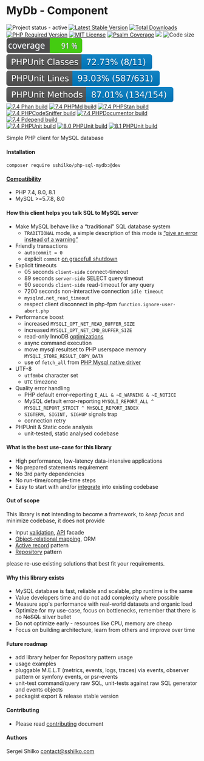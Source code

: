 <!---
This file is part of the sshilko/php-sql-mydb package.

(c) Sergei Shilko <contact@sshilko.com>

MIT License

For the full copyright and license information, please view the LICENSE
file that was distributed with this source code.

@license https://opensource.org/licenses/mit-license.php MIT
-->
MyDb - Component
=================
<p align="left">
	<img src="https://img.shields.io/badge/status-active-success" alt="Project status - active">
	<a href="https://packagist.org/packages/sshilko/php-sql-mydb"><img src="https://poser.pugx.org/sshilko/php-sql-mydb/v/stable" alt="Latest Stable Version"></a>
	<a href="https://packagist.org/packages/sshilko/php-sql-mydb/stats"><img src="https://poser.pugx.org/sshilko/php-sql-mydb/downloads" alt="Total Downloads"></a>
	<a href="https://packagist.org/packages/sshilko/php-sql-mydb"><img src="https://poser.pugx.org/sshilko/php-sql-mydb/require/php" alt="PHP Required Version"></a>
	<a href="https://choosealicense.com/licenses/mit/"><img src="https://poser.pugx.org/sshilko/php-sql-mydb/license" alt="MIT License"></a>
    <a href="https://psalm.dev/docs/running_psalm/command_line_usage/#shepherd">
    <img src="https://shepherd.dev/github/sshilko/php-sql-mydb/coverage.svg" alt="Psalm Coverage"></a>
    <img src="https://hits.seeyoufarm.com/api/count/incr/badge.svg?url=https%3A%2F%2Fgithub.com%2Fsshilko%2Fphp-sql-mydb&count_bg=%2379C83D&title_bg=%23555555&icon=&icon_color=%23E7E7E7&title=hits&edge_flat=false"/>
    <img src="https://img.shields.io/github/languages/code-size/sshilko/php-sql-mydb" alt="Code size">
    <br />
    <img src="https://raw.githubusercontent.com/sshilko/php-sql-mydb/pages/php/phpunit/phpunit-coverage-badge.svg" alt="PHPUnit coverage" />
    <img src="https://raw.githubusercontent.com/sshilko/php-sql-mydb/pages/php/phpunit/phpunit-coverage-badge-classes.svg" alt="PHPUnit classes coverage" />
    <img src="https://raw.githubusercontent.com/sshilko/php-sql-mydb/pages/php/phpunit/phpunit-coverage-badge-lines.svg" alt="PHPUnit lines coverage" />
    <img src="https://raw.githubusercontent.com/sshilko/php-sql-mydb/pages/php/phpunit/phpunit-coverage-badge-methods.svg" alt="PHPUnit methods coverage" />
    <br/>
    <a href="http://sshilko.com/php-sql-mydb/php/phan/"><img src="https://github.com/sshilko/php-sql-mydb/actions/workflows/phan.yml/badge.svg" alt="7.4 Phan build"></a>
    <a href="http://sshilko.com/php-sql-mydb/php/psalm/><img src="github.com/sshilko/php-sql-mydb/actions/workflows/psalm.yml/badge.svg" alt="7.4 Psalm build"></a>
    <a href="http://sshilko.com/php-sql-mydb/php/phpmd/"><img src="https://github.com/sshilko/php-sql-mydb/actions/workflows/phpmd.yml/badge.svg" alt="7.4 PHPMd build"></a>
    <a href="http://sshilko.com/php-sql-mydb/php/phpstan/"><img src="https://github.com/sshilko/php-sql-mydb/actions/workflows/phpstan.yml/badge.svg" alt="7.4 PHPStan build"></a>
    <a href="http://sshilko.com/php-sql-mydb/php/phpcs/"><img src="https://github.com/sshilko/php-sql-mydb/actions/workflows/phpcs.yml/badge.svg" alt="7.4 PHPCodeSniffer build"></a>
    <a href="http://sshilko.com/php-sql-mydb/php/phpdoc/"><img src="https://github.com/sshilko/php-sql-mydb/actions/workflows/phpdoc.yml/badge.svg" alt="7.4 PHPDocumentor build"></a>
    <a href="http://sshilko.com/php-sql-mydb/php/pdepend/"><img src="https://github.com/sshilko/php-sql-mydb/actions/workflows/phppdepend.yml/badge.svg" alt="7.4 Pdepend build"></a>
    <br/>
    <a href="https://github.com/sshilko/php-sql-mydb/actions/workflows/phpunit.yml"><img src="https://github.com/sshilko/php-sql-mydb/actions/workflows/phpunit.yml/badge.svg" alt="7.4 PHPUnit build"></a>
    <a href="https://github.com/sshilko/php-sql-mydb/actions/workflows/phpunit80.yml"><img src="https://github.com/sshilko/php-sql-mydb/actions/workflows/phpunit80.yml/badge.svg" alt="8.0 PHPUnit build"></a>
    <a href="https://github.com/sshilko/php-sql-mydb/actions/workflows/phpunit81.yml"><img src="https://github.com/sshilko/php-sql-mydb/actions/workflows/phpunit81.yml/badge.svg" alt="8.1 PHPUnit build"></a>
    <br/>
    </p>

</p>

Simple PHP client for MySQL database

#### Installation

```
composer require sshilko/php-sql-mydb:@dev
```

#### [Compatibility](http://sshilko.com/php-sql-mydb/php/)

- PHP 7.4, 8.0, 8.1
- MySQL >=5.7.8, 8.0

#### How this client helps you talk SQL to MySQL server

- Make MySQL behave like a “traditional” SQL database system
  - `TRADITIONAL` mode, a simple description of this mode is [“give an error instead of a warning”](https://dev.mysql.com/doc/refman/5.7/en/sql-mode.html#sqlmode_traditional)
- Friendly transactions
  - `autocommit = 0`
  - explicit `commit` [on gracefull shutdown](https://dev.mysql.com/doc/refman/5.7/en/innodb-autocommit-commit-rollback.html)
- Explicit timeouts  
  - 05 seconds `client-side` connect-timeout
  - 89 seconds `server-side` SELECT query timeout
  - 90 seconds `client-side` read-timeout for any query
  - 7200 seconds non-interactive connection `idle timeout`
  - `mysqlnd.net_read_timeout`
  - respect client disconnect in php-fpm `function.ignore-user-abort.php`
- Performance boost
  - increased `MYSQLI_OPT_NET_READ_BUFFER_SIZE`
  - increased `MYSQLI_OPT_NET_CMD_BUFFER_SIZE`
  - read-only InnoDB [optimizations](https://dev.mysql.com/doc/refman/5.6/en/innodb-performance-ro-txn.html)
  - async command execution
  - move mysql resultset to PHP userspace memory `MYSQLI_STORE_RESULT_COPY_DATA`
  - use of `fetch_all` from [PHP Mysql native driver](https://www.php.net/manual/en/intro.mysqlnd.php)
- UTF-8
  - `utf8mb4` character set
  - `UTC` timezone
- Quality error handling
  - PHP default error-reporting `E_ALL & ~E_WARNING & ~E_NOTICE`
  - MySQL default error-reporting `MYSQLI_REPORT_ALL ^ MYSQLI_REPORT_STRICT ^ MYSQLI_REPORT_INDEX`
  - `SIGTERM, SIGINT, SIGHUP` signals trap
  - connection retry
- PHPUnit & Static code analysis
  - unit-tested, static analysed codebase

#### What is the best use-case for this library

- High performance, low-latency data-intensive applications
- No prepared statements requirement
- No 3rd party dependencies
- No run-time/compile-time steps
- Easy to start with and/or [integrate](https://refactoring.guru/design-patterns/php) into existing codebase

#### Out of scope

This library is **not** intending to become a framework, to *keep focus* and minimize codebase, it does not provide

- Input [validation](https://symfony.com/doc/current/validation.html), [API](https://refactoring.guru/design-patterns/facade) facade
- [Object-relational mapping](https://en.wikipedia.org/wiki/Object–relational_mapping), ORM
- [Active record](https://en.wikipedia.org/wiki/Active_record_pattern) pattern
- [Repository](https://symfony.com/doc/current/doctrine.html#querying-for-objects-the-repository) pattern

please re-use existing solutions that best fit your requirements.

#### Why this library exists

* MySQL database is fast, reliable and scalable, php runtime is the same
* Value developers time and do not add complexity where possible
* Measure app's performance with real-world datasets and organic load
* Optimize for my use-case, focus on bottlenecks, remember that there is no ~~NoSQL~~ silver bullet
* Do not optimize early - resources like CPU, memory are cheap
* Focus on building architecture, learn from others and improve over time

#### Future roadmap

- add library helper for Repository pattern usage
- usage examples
- pluggable M.E.L.T (metrics, events, logs, traces) via events, observer pattern or symfony events, or psr-events
- unit-test command/query raw SQL, unit-tests against raw SQL generator and events objects
- packagist export & release stable version

#### Contributing

* Please read [contributing](CONTRIBUTING) document

#### Authors

Sergei Shilko <contact@sshilko.com>